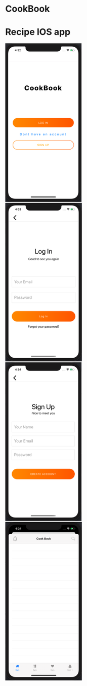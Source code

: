 # CookBook
<h1>Recipe IOS app</h1>
 <div class="row">
  <div class="column">
    <img src="Main_Screen.png" height="500">
  </div>
  <div class="column">
    <img src="Login_Screen.png" height="500">
  </div>
  <div class="column">
    <img src="Sign_UP_Screen.png" height="500">
  </div>
 <div class="column">
    <img src="Home_Screen.png" height="500">
  </div>
</div>

